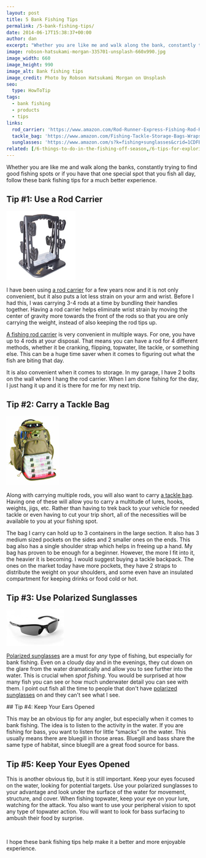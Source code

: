 ```yaml
---
layout: post
title: 5 Bank Fishing Tips
permalink: /5-bank-fishing-tips/
date: 2014-06-17T15:38:37+00:00
author: dan
excerpt: "Whether you are like me and walk along the bank, constantly trying to find good spots, or if you have that one spot that you fish all day, follow these bank fishing tips to make your experience much better."
image: robson-hatsukami-morgan-335701-unsplash-660x990.jpg
image_width: 660
image_height: 990
image_alt: Bank fishing tips
image_credit: Photo by Robson Hatsukami Morgan on Unsplash
seo:
  type: HowToTip
tags:
  - bank fishing
  - products
  - tips
links:
  rod_carrier: 'https://www.amazon.com/Rod-Runner-Express-Fishing-Rod-Rack/dp/B0168OZFTC?keywords=Fishing+Rod+carrier&qid=1678109097&s=hunting-fishing&sr=1-12&linkCode=ll1&tag=schaeferpro07-20&linkId=edbb2ffdb7700958a8dca605557d43bc&language=en_US&ref_=as_li_ss_tl'
  tackle_bag: 'https://www.amazon.com/Fishing-Tackle-Storage-Bags-Wraps/b?ie=UTF8&node=3409261&linkCode=ll2&tag=schaeferpro07-20&linkId=66ebd059c402b26c6713b7bba8c6e67b&language=en_US&ref_=as_li_ss_tl'
  sunglasses: 'https://www.amazon.com/s?k=fishing+sunglasses&crid=1CDFBYTET7L7Y&sprefix=fishing+sunglasses%2Caps%2C94&linkCode=ll2&tag=schaeferpro07-20&linkId=b947f2e3948c1a7eb47c3f6fa7f5dc16&language=en_US&ref_=as_li_ss_tl'
related: [/6-things-to-do-in-the-fishing-off-season,/6-tips-for-exploring-fishing-spots/,/bass-fishing-in-spring/,]
---
```

Whether you are like me and walk along the banks, constantly trying to find good fishing spots or if you have that one special spot that you fish all day, follow these bank fishing tips for a much better experience.

## Tip #1: Use a Rod Carrier

<a href="{{ page.links.rod_carrier }}"><img class="float-left" src="/images/rodmaster-fishing-rod-caddy.jpg" alt="RodMaster Rod & Reel Management System" width="180" height="180" /></a>

I have been using <a href="{{ page.links.rod_carrier }}" target="_blank">a rod carrier</a> for a few years now and it is not only convenient, but it also puts a lot less strain on your arm and wrist. Before I had this, I was carrying 3-4 rods at a time by bundling their handles together. Having a rod carrier helps eliminate wrist strain by moving the center of gravity more towards the front of the rods so that you are only carrying the weight, instead of also keeping the rod tips up.

<a href="{{ page.links.rod_carrier }}" target="_blank">A fishing rod carrier</a> is very convenient in multiple ways. For one, you have up to 4 rods at your disposal. That means you can have a rod for 4 different methods, whether it be cranking, flipping, topwater, lite tackle, or something else. This can be a huge time saver when it comes to figuring out what the fish are biting that day.

It is also convenient when it comes to storage. In my garage, I have 2 bolts on the wall where I hang the rod carrier. When I am done fishing for the day, I just hang it up and it is there for me for my next trip.

## Tip #2: Carry a Tackle Bag

<a href="{{ page.links.tackle_bag }}" target="_blank"><img class="float-left" src="/images/wild-river-NOMAD-lighted-tackle-backpack.jpg" alt="Wild River NOMAD Lighted Tackle Backpack" width="138" height="180" /></a>

Along with carrying multiple rods, you will also want to carry <a href="{{ page.links.tackle_bag }}" target="_blank">a tackle bag</a>. Having one of these will allow you to carry a multitude of lures, hooks, weights, jigs, etc. Rather than having to trek back to your vehicle for needed tackle or even having to cut your trip short, all of the necessities will be available to you at your fishing spot.

The bag I carry can hold up to 3 containers in the large section. It also has 3 medium sized pockets on the sides and 2 smaller ones on the ends. This bag also has a single shoulder strap which helps in freeing up a hand. My bag has proven to be enough for a beginner. However, the more I fit into it, the heavier it is becoming. I would suggest buying a tackle backpack. The ones on the market today have more pockets, they have 2 straps to distribute the weight on your shoulders, and some even have an insulated compartment for keeping drinks or food cold or hot.

## Tip #3: Use Polarized Sunglasses

<a href="{{ page.links.sunglasses }}" target="_blank"><img class="float-left" src="/images/polarized-sunglasses.jpg" alt="Polarized Sunglasses" width="150" height="96" /></a>

<a href="{{ page.links.sunglasses }}" target="_blank">Polarized sunglasses</a> are a must for _any_ type of fishing, but especially for bank fishing. Even on a cloudy day and in the evenings, they cut down on the glare from the water dramatically and allow you to see further into the water. This is crucial when _spot fishing_. You would be surprised at how many fish you can see or how much underwater detail you can see with them. I point out fish all the time to people that don't have <a href="{{ page.links.sunglasses }}" target="_blank">polarized sunglasses</a> on and they can't see what I see.

<script type="text/javascript">
amzn_assoc_placement = "adunit0";
amzn_assoc_search_bar = "true";
amzn_assoc_tracking_id = "schaeferpro07-20";
amzn_assoc_search_bar_position = "top";
amzn_assoc_ad_mode = "search";
amzn_assoc_ad_type = "smart";
amzn_assoc_marketplace = "amazon";
amzn_assoc_region = "US";
amzn_assoc_title = "Shop Fishing Sunglasses";
amzn_assoc_default_search_phrase = "polarized fishing sunglasses";
amzn_assoc_default_category = "All";
amzn_assoc_linkid = "be845a0a2a0c8108f057572bdb6f8e26";
</script>
<script src="//z-na.amazon-adsystem.com/widgets/onejs?MarketPlace=US"></script>

<p style="clear: left;"></p>
## Tip #4: Keep Your Ears Opened

This may be an obvious tip for any angler, but especially when it comes to bank fishing. The idea is to listen to the activity in the water. If you are fishing for bass, you want to listen for little &#8220;smacks&#8221; on the water. This usually means there are bluegill in those areas. Bluegill and bass share the same type of habitat, since bluegill are a great food source for bass.

## Tip #5: Keep Your Eyes Opened

This is another obvious tip, but it is still important. Keep your eyes focused on the water, looking for potential targets. Use your polarized sunglasses to your advantage and look under the surface of the water for movement, structure, and cover. When fishing topwater, keep your eye on your lure, watching for the attack. You also want to use your peripheral vision to spot any type of topwater action. You will want to look for bass surfacing to ambush their food by surprise.

&nbsp;

I hope these bank fishing tips help make it a better and more enjoyable experience.
